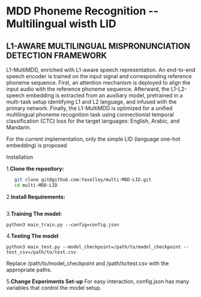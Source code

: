 # MDD Phoneme Recognition -- Multilingual wisth LID

## L1-AWARE MULTILINGUAL MISPRONUNCIATION DETECTION FRAMEWORK

L1-MultiMDD, enriched with L1-aware speech representation. An end-to-end speech encoder is trained on the input signal and corresponding reference phoneme sequence. First, an attention mechanism is deployed to align the input audio with the reference phoneme sequence. Afterward, the L1-L2-speech embedding is extracted from an auxiliary model, pretrained in a multi-task setup identifying L1 and L2 language, and infused with the primary network. Finally, the L1-MultiMDD is optimized for a unified multilingual phoneme recognition task using connectionist temporal classification (CTC) loss for the target languages: English, Arabic, and Mandarin.

For the current implementation, only the simple LID (language one-hot embedding) is proposed

Installation

1.**Clone the repository:**

```bash
   git clone git@github.com:Yaselley/multi-MDD-LID.git
   cd multi-MDD-LID
```

2.**Install Requirements:**

```pip install -r requirements.txt
```

3.**Training The model:**
```
python3 main_train.py --config=config.json
```

4.**Testing The model**
```
python3 main_test.py --model_checkpoint=/path/to/model_checkpoint --test_csv=/path/to/test.csv
```
Replace /path/to/model_checkpoint and /path/to/test.csv with the appropriate paths.

5.**Change Experiments Set-up**
For easy interaction, config.json has many variables that control the model setup.

